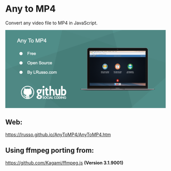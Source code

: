 # Any to MP4

Convert any video file to MP4 in JavaScript.

![alt screenshot](https://raw.githubusercontent.com/lrusso/AnyToMP4/main/AnyToMP4.png)

## Web:

https://lrusso.github.io/AnyToMP4/AnyToMP4.htm

## Using ffmpeg porting from:

https://github.com/Kagami/ffmpeg.js **(Version 3.1.9001)**
